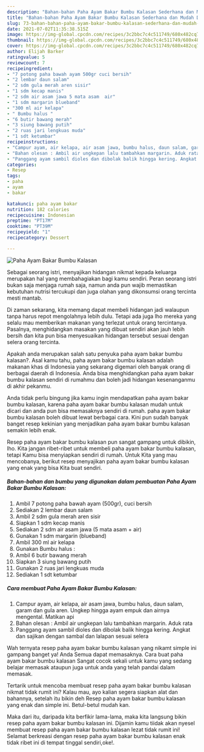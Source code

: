 ```yaml
---
description: "Bahan-bahan Paha Ayam Bakar Bumbu Kalasan Sederhana dan Mudah Dibuat"
title: "Bahan-bahan Paha Ayam Bakar Bumbu Kalasan Sederhana dan Mudah Dibuat"
slug: 73-bahan-bahan-paha-ayam-bakar-bumbu-kalasan-sederhana-dan-mudah-dibuat
date: 2021-07-02T11:35:38.515Z
image: https://img-global.cpcdn.com/recipes/3c2bbc7c4c511749/680x482cq70/paha-ayam-bakar-bumbu-kalasan-foto-resep-utama.jpg
thumbnail: https://img-global.cpcdn.com/recipes/3c2bbc7c4c511749/680x482cq70/paha-ayam-bakar-bumbu-kalasan-foto-resep-utama.jpg
cover: https://img-global.cpcdn.com/recipes/3c2bbc7c4c511749/680x482cq70/paha-ayam-bakar-bumbu-kalasan-foto-resep-utama.jpg
author: Elijah Barker
ratingvalue: 5
reviewcount: 7
recipeingredient:
- "7 potong paha bawah ayam 500gr cuci bersih"
- "2 lembar daun salam"
- "2 sdm gula merah aren sisir"
- "1 sdm kecap manis"
- "2 sdm air asam jawa 5 mata asam  air"
- "1 sdm margarin blueband"
- "300 ml air kelapa"
- " Bumbu halus "
- "6 butir bawang merah"
- "3 siung bawang putih"
- "2 ruas jari lengkuas muda"
- "1 sdt ketumbar"
recipeinstructions:
- "Campur ayam, air kelapa, air asam jawa, bumbu halus, daun salam, garam dan gula aren. Ungkep hingga ayam empuk dan airnya mengental. Matikan api"
- "Bahan olesan : Ambil air ungkepan lalu tambahkan margarin. Aduk rata"
- "Panggang ayam sambil dioles dan dibolak balik hingga kering. Angkat dan sajikan dengan sambal dan lalapan sesuai selera"
categories:
- Resep
tags:
- paha
- ayam
- bakar

katakunci: paha ayam bakar 
nutrition: 182 calories
recipecuisine: Indonesian
preptime: "PT17M"
cooktime: "PT39M"
recipeyield: "1"
recipecategory: Dessert

---
```



![Paha Ayam Bakar Bumbu Kalasan](https://img-global.cpcdn.com/recipes/3c2bbc7c4c511749/680x482cq70/paha-ayam-bakar-bumbu-kalasan-foto-resep-utama.jpg)

Sebagai seorang istri, menyajikan hidangan nikmat kepada keluarga merupakan hal yang membahagiakan bagi kamu sendiri. Peran seorang istri bukan saja menjaga rumah saja, namun anda pun wajib memastikan kebutuhan nutrisi tercukupi dan juga olahan yang dikonsumsi orang tercinta mesti mantab.

Di zaman  sekarang, kita memang dapat membeli hidangan jadi walaupun tanpa harus repot mengolahnya lebih dulu. Tetapi ada juga lho mereka yang selalu mau memberikan makanan yang terlezat untuk orang tercintanya. Pasalnya, menghidangkan masakan yang dibuat sendiri akan jauh lebih bersih dan kita pun bisa menyesuaikan hidangan tersebut sesuai dengan selera orang tercinta. 



Apakah anda merupakan salah satu penyuka paha ayam bakar bumbu kalasan?. Asal kamu tahu, paha ayam bakar bumbu kalasan adalah makanan khas di Indonesia yang sekarang digemari oleh banyak orang di berbagai daerah di Indonesia. Anda bisa menghidangkan paha ayam bakar bumbu kalasan sendiri di rumahmu dan boleh jadi hidangan kesenanganmu di akhir pekanmu.

Anda tidak perlu bingung jika kamu ingin mendapatkan paha ayam bakar bumbu kalasan, karena paha ayam bakar bumbu kalasan mudah untuk dicari dan anda pun bisa memasaknya sendiri di rumah. paha ayam bakar bumbu kalasan boleh dibuat lewat berbagai cara. Kini pun sudah banyak banget resep kekinian yang menjadikan paha ayam bakar bumbu kalasan semakin lebih enak.

Resep paha ayam bakar bumbu kalasan pun sangat gampang untuk dibikin, lho. Kita jangan ribet-ribet untuk membeli paha ayam bakar bumbu kalasan, tetapi Kamu bisa menyiapkan sendiri di rumah. Untuk Kita yang mau mencobanya, berikut resep menyajikan paha ayam bakar bumbu kalasan yang enak yang bisa Kita buat sendiri.

<!--inarticleads1-->

##### Bahan-bahan dan bumbu yang digunakan dalam pembuatan Paha Ayam Bakar Bumbu Kalasan:

1. Ambil 7 potong paha bawah ayam (500gr), cuci bersih
1. Sediakan 2 lembar daun salam
1. Ambil 2 sdm gula merah aren sisir
1. Siapkan 1 sdm kecap manis
1. Sediakan 2 sdm air asam jawa (5 mata asam + air)
1. Gunakan 1 sdm margarin (blueband)
1. Ambil 300 ml air kelapa
1. Gunakan  Bumbu halus :
1. Ambil 6 butir bawang merah
1. Siapkan 3 siung bawang putih
1. Gunakan 2 ruas jari lengkuas muda
1. Sediakan 1 sdt ketumbar




<!--inarticleads2-->

##### Cara membuat Paha Ayam Bakar Bumbu Kalasan:

1. Campur ayam, air kelapa, air asam jawa, bumbu halus, daun salam, garam dan gula aren. Ungkep hingga ayam empuk dan airnya mengental. Matikan api
1. Bahan olesan : Ambil air ungkepan lalu tambahkan margarin. Aduk rata
1. Panggang ayam sambil dioles dan dibolak balik hingga kering. Angkat dan sajikan dengan sambal dan lalapan sesuai selera




Wah ternyata resep paha ayam bakar bumbu kalasan yang nikamt simple ini gampang banget ya! Anda Semua dapat memasaknya. Cara buat paha ayam bakar bumbu kalasan Sangat cocok sekali untuk kamu yang sedang belajar memasak ataupun juga untuk anda yang telah pandai dalam memasak.

Tertarik untuk mencoba membuat resep paha ayam bakar bumbu kalasan nikmat tidak rumit ini? Kalau mau, ayo kalian segera siapkan alat dan bahannya, setelah itu bikin deh Resep paha ayam bakar bumbu kalasan yang enak dan simple ini. Betul-betul mudah kan. 

Maka dari itu, daripada kita berfikir lama-lama, maka kita langsung bikin resep paha ayam bakar bumbu kalasan ini. Dijamin kamu tiidak akan nyesel membuat resep paha ayam bakar bumbu kalasan lezat tidak rumit ini! Selamat berkreasi dengan resep paha ayam bakar bumbu kalasan enak tidak ribet ini di tempat tinggal sendiri,oke!.

